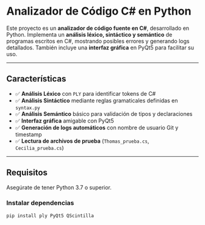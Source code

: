 #  Analizador de Código C# en Python

Este proyecto es un **analizador de código fuente en C#**, desarrollado en Python. Implementa un **análisis léxico, sintáctico y semántico** de programas escritos en C#, mostrando posibles errores y generando logs detallados. También incluye una **interfaz gráfica** en PyQt5 para facilitar su uso.

---

##  Características

- ✅ **Análisis Léxico** con `PLY` para identificar tokens de C#
- ✅ **Análisis Sintáctico** mediante reglas gramaticales definidas en `syntax.py`
- ✅ **Análisis Semántico** básico para validación de tipos y declaraciones
- ✅ **Interfaz gráfica** amigable con PyQt5
- ✅ **Generación de logs automáticos** con nombre de usuario Git y timestamp
- ✅ **Lectura de archivos de prueba** (`Thomas_prueba.cs`, `Cecilia_prueba.cs`)

---

##  Requisitos

Asegúrate de tener Python 3.7 o superior.

### Instalar dependencias

```bash
pip install ply PyQt5 QScintilla


